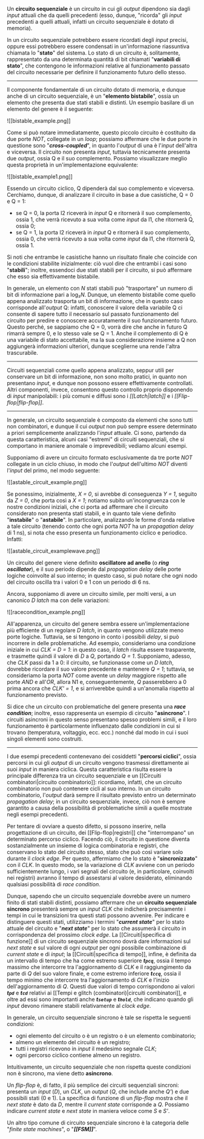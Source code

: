 Un **circuito sequenziale** è un circuito in cui gli *output* dipendono sia dagli *input* attuali che da quelli precedenti (esso, dunque, "ricorda" gli *input* precedenti a quelli attuali, infatti un circuito sequenziale è dotato di memoria).

In un circuito sequenziale potrebbero essere ricordati degli *input* precisi, oppure essi potrebbero essere condensati in un'informazione riassuntiva chiamata lo "**stato**" del sistema. Lo stato di un circuito è, solitamente, rappresentato da una determinata quantità di bit chiamati "**variabili di stato**", che contengono le informazioni relative al funzionamento passato del circuito necessarie per definire il funzionamento futuro dello stesso.
___
Il componente fondamentale di un circuito dotato di memoria, e dunque anche di un circuito sequenziale, è un "**elemento bistabile**", ossia un elemento che presenta due stati stabili e distinti. Un esempio basilare di un elemento del genere è il seguente:

![[bistable_example.png]]

Come si può notare immediatamente, questo piccolo circuito è costituito da due porte *NOT*, collegate in un *loop*; possiamo affermare che le due porte in questione sono "***cross-coupled***", in quanto l'*output* di una è l'*input* dell'altra e viceversa. Il circuito non presenta *input*, tuttavia tecnicamente presenta due *output*, ossia Q e il suo complemento. Possiamo visualizzare meglio questa proprietà in un'implementazione equivalente:

![[bistable_example1.png]]

Essendo un circuito ciclico, Q dipenderà dal suo complemento e viceversa. Cerchiamo, dunque, di analizzare il circuito in base a due casistiche, Q = 0 e Q = 1:
- se Q = 0, la porta I2 riceverà in *input* Q e ritornerà il suo complemento, ossia 1, che verrà ricevuto a sua volta come *input* da I1, che ritornerà Q, ossia 0;
- se Q = 1, la porta I2 riceverà in *input* Q e ritornerà il suo complemento, ossia 0, che verrà ricevuto a sua volta come *input* da I1, che ritornerà Q, ossia 1.

Si noti che entrambe le casistiche hanno un risultato finale che coincide con le condizioni stabilite inizialmente: ciò vuol dire che entrambi i casi sono "**stabili**"; inoltre, essendoci due stati stabili per il circuito, si può affermare che esso sia effettivamente bistabile.

In generale, un elemento con *N* stati stabili può "trasportare" un numero di bit di informazione pari a log₂*N*. Dunque, un elemento bistabile come quello appena analizzato trasporta un bit di informazione, che in questo caso corrisponde all'*output* Q: infatti, conoscere il valore della variabile Q ci consente di sapere tutto il necessario sul passato funzionamento del circuito per predire e conoscere accuratamente il suo funzionamento futuro. Questo perché, se sappiamo che Q = 0, vorrà dire che anche in futuro Q rimarrà sempre 0, e lo stesso vale se Q = 1. Anche il complemento di Q è una variabile di stato accettabile, ma la sua considerazione insieme a Q non aggiungerà informazioni ulteriori, dunque sceglierne una rende l'altra trascurabile.
___
Circuiti sequenziali come quello appena analizzato, seppur utili per conservare un bit di informazione, non sono molto pratici, in quanto non presentano *input*, e dunque non possono essere effettivamente controllati. Altri componenti, invece, consentono questo controllo proprio disponendo di *input* manipolabili: i più comuni e diffusi sono i *[[Latch|latch]]* e i *[[Flip-flop|flip-flop]]*.
___
In generale, un circuito sequenziale è composto da elementi che sono tutti non combinatori, e dunque il cui *output* non può sempre essere determinato a priori semplicemente analizzando l'*input* attuale. Ci sono, partendo da questa caratteristica, alcuni casi "estremi" di circuiti sequenziali, che si comportano in maniere anomale o imprevedibili; vediamo alcuni esempi.

Supponiamo di avere un circuito formato esclusivamente da tre porte *NOT* collegate in un ciclo chiuso, in modo che l'*output* dell'ultimo *NOT* diventi l'*input* del primo, nel modo seguente:

![[astable_circuit_example.png]]

Se ponessimo, inizialmente, *X = 0*, si avrebbe di conseguenza *Y = 1*, seguito da *Z = 0*, che porta così a *X = 1*; notiamo subito un'incongruenza con le nostre condizioni iniziali, che ci porta ad affermare che il circuito considerato non presenta stati stabili, e in quanto tale viene definito "**instabile**" o "**astabile**". In particolare, analizzando le forme d'onda relative a tale circuito (tenendo conto che ogni porta *NOT* ha un *propagation delay* di 1 ns), si nota che esso presenta un funzionamento ciclico e periodico. Infatti:

![[astable_circuit_examplewave.png]]

Un circuito del genere viene definito **oscillatore ad anello** (o ***ring oscillator***), e il suo periodo dipende dal *propagation delay* delle porte logiche coinvolte al suo interno; in questo caso, si può notare che ogni nodo del circuito oscilla tra i valori 0 e 1 con un periodo di 6 ns.

Ancora, supponiamo di avere un circuito simile, per molti versi, a un canonico *D latch* ma con delle variazioni:

![[racecondition_example.png]]

All'apparenza, un circuito del genere sembra essere un'implementazione più efficiente di un regolare *D latch*, in quanto vengono utilizzate meno porte logiche. Tuttavia, se si tengono in conto i possibili *delay*, si può incorrere in delle problematiche. Ad esempio, consideriamo una condizione iniziale in cui *CLK = D = 1*: in questo caso, il *latch* risulta essere trasparente, e trasmette quindi il valore di *D* a *Q*, portando *Q = 1*. Supponiamo, adesso, che *CLK* passi da 1 a 0: il circuito, se funzionasse come un *D latch*, dovrebbe ricordare il suo valore precedente e mantenere *Q = 1*; tuttavia, se consideriamo la porta *NOT* come avente un *delay* maggiore rispetto alle porte *AND* e all'*OR*, allora N1 e, conseguentemente, *Q* passerebbero a 0 prima ancora che *CLK' = 1*, e si arriverebbe quindi a un'anomalia rispetto al funzionamento previsto.

Si dice che un circuito con problematiche del genere presenta una ***race condition***; inoltre, esso rappresenta un esempio di circuito "**asincrono**". I circuiti asincroni in questo senso presentano spesso problemi simili, e il loro funzionamento è particolarmente influenzato dalle condizioni in cui si trovano (temperatura, voltaggio, ecc. ecc.) nonché dal modo in cui i suoi singoli elementi sono costruiti.
___
I due esempi precedenti contenevano dei cosiddetti "**percorsi ciclici**", ossia percorsi in cui gli *output* di un circuito vengono trasmessi direttamente ai suoi *input* in maniera ciclica. Questa caratteristica risulta essere la principale differenza tra un circuito sequenziale e un [[Circuiti combinatori|circuito combinatorio]]: ricordiamo, infatti, che un circuito combinatorio non può contenere cicli al suo interno. In un circuito combinatorio, l'*output* darà sempre il risultato previsto entro un determinato *propagation delay*; in un circuito sequenziale, invece, ciò non è sempre garantito a causa della possibilità di problematiche simili a quelle mostrate negli esempi precedenti.

Per tentare di ovviare a questo difetto, si possono inserire, nella progettazione di un circuito, dei [[Flip-flop|registri]] che "interrompano" un determinato percorso ciclico. Facendo ciò, il circuito in questione diventa sostanzialmente un insieme di logica combinatoria e registri, che conservano lo stato del circuito stesso, stato che può così variare solo durante il *clock edge*. Per questo, affermiamo che lo stato è "**sincronizzato**" con il *CLK*. In questo modo, se la variazione di *CLK* avviene con un periodo sufficientemente lungo, i vari segnali del circuito (e, in particolare, coinvolti nei registri) avranno il tempo di assestarsi al valore desiderato, eliminando qualsiasi possibilità di *race condition*.

Dunque, sapendo che un circuito sequenziale dovrebbe avere un numero finito di stati stabili distinti, possiamo affermare che un **circuito sequenziale sincrono** presenterà sempre un *input* *CLK* che indicherà precisamente i tempi in cui le transizioni tra questi stati possono avvenire. Per indicare e distinguere questi stati, utilizziamo i termini "***current state***" per lo stato attuale del circuito e "***next state***" per lo stato che assumerà il circuito in corrispondenza del prossimo *clock edge*. La [[Circuiti|specifica di funzione]] di un circuito sequenziale sincrono dovrà dare informazioni sul *next state* e sul valore di ogni *output* per ogni possibile combinazione di *current state* e di *input*; la [[Circuiti|specifica di tempo]], infine, è definita da un intervallo di tempo che ha come estremo superiore ***t`pcq`***, ossia il tempo  massimo che intercorre tra l'aggiornamento di *CLK* e il raggiungimento da parte di *Q* del suo valore finale, e come estremo inferiore ***t`ccq`***, ossia il tempo minimo che intercorre tra l'aggiornamento di *CLK* e l'inizio dell'aggiornamento di *Q*. Questi due valori di tempo corrispondono ai valori ***t`pd`*** e ***t`cd`*** relativi ai [[Tempi e glitch (combinatori)|circuiti combinatori]], e oltre ad essi sono importanti anche ***t`setup`*** e ***t`hold`***, che indicano quando gli *input* devono rimanere stabili relativamente al *clock edge*.

In generale, un circuito sequenziale sincrono è tale se rispetta le seguenti condizioni:
- ogni elemento del circuito o è un registro o è un elemento combinatorio;
- almeno un elemento del circuito è un registro;
- tutti i registri ricevono in *input* il medesimo segnale *CLK*;
- ogni percorso ciclico contiene almeno un registro.

Intuitivamente, un circuito sequenziale che non rispetta queste condizioni non è sincrono, ma viene detto **asincrono**.

Un *flip-flop* è, di fatto, il più semplice dei circuiti sequenziali sincroni: presenta un *input* (*D*), un *CLK*, un *output* (*Q*, che include anche *Q'*) e due possibili stati (0 e 1). La specifica di funzione di un *flip-flop* mostra che il *next state* è dato da *D*, mentre il *current state* corrisponde a *Q*. Possiamo indicare *current state* e *next state* in maniera veloce come *S* e *S'*.

Un altro tipo comune di circuito sequenziale sincrono è la categoria delle "*finite state machines*", o "***[[FSM]]***".

